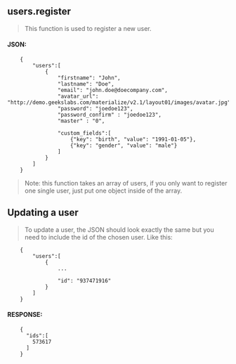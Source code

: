 ## users.register
> This function is used to register a new user.

#### JSON:

        {
            "users":[
                {
                    "firstname": "John",
                    "lastname": "Doe",
                    "email": "john.doe@doecompany.com",
                    "avatar_url": "http://demo.geekslabs.com/materialize/v2.1/layout01/images/avatar.jpg",
                    "password": "joedoe123",
                    "password_confirm" : "joedoe123",
                    "master" : "0",
                    
                    "custom_fields":[
                        {"key": "birth", "value": "1991-01-05"},
                        {"key": "gender", "value": "male"}
                    ]
                }
            ]
        }
        
> Note: this function takes an array of users, if you only want to register one single user, just put one object inside of the array.

## Updating a user
> To update a user, the JSON should look exactly the same but you need to include the id of the chosen user.
> Like this:

        {
            "users":[
                {
                    ...

                    "id": "937471916"
                }
            ]
        }

#### RESPONSE:

        {
          "ids":[
            573617
          ]
        }